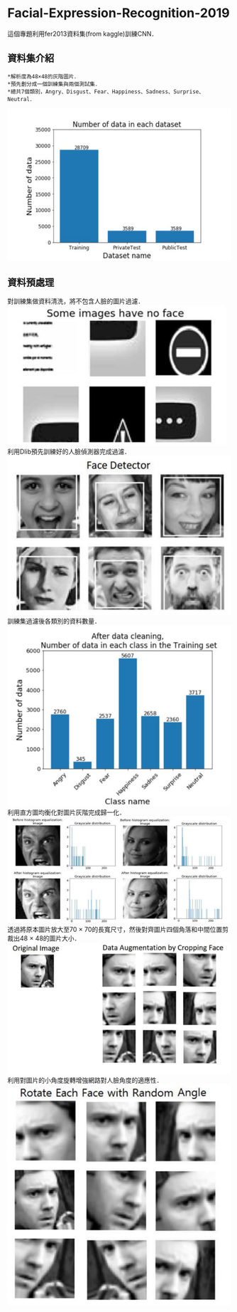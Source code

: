 # Facial-Expression-Recognition-2019
這個專題利用fer2013資料集(from kaggle)訓練CNN．  

資料集介紹
------
    *解析度為48×48的灰階圖片．  
    *預先劃分成一個訓練集與兩個測試集．  
    *總共7個類別，Angry、Disgust、Fear、Happiness、Sadness、Surprise、Neutral．  
![number of data in a predefined data set](https://github.com/Shuntw6096/Facial-Expression-Recognition-2019/blob/master/img/number_ds.JPG)  

資料預處理
------
對訓練集做資料清洗，將不包含人臉的圖片過濾．  
![clean](https://github.com/Shuntw6096/Facial-Expression-Recognition-2019/blob/readme/img/clean.JPG)  
利用Dlib預先訓練好的人臉偵測器完成過濾．  
![detector](https://github.com/Shuntw6096/Facial-Expression-Recognition-2019/blob/readme/img/detector.JPG)  
訓練集過濾後各類別的資料數量．  
![after cleaning](https://github.com/Shuntw6096/Facial-Expression-Recognition-2019/blob/readme/img/after_cleaning.JPG)  
利用直方圖均衡化對圖片灰階完成歸一化．  
![histogram equalization](https://github.com/Shuntw6096/Facial-Expression-Recognition-2019/blob/readme/img/hist_equali.JPG)  
透過將原本圖片放大至70 × 70的長寬尺寸，然後對齊圖片四個角落和中間位置剪裁出48 × 48的圖片大小．  
![cropping](https://github.com/Shuntw6096/Facial-Expression-Recognition-2019/blob/readme/img/cropping.JPG)  
利用對圖片的小角度旋轉增強網路對人臉角度的適應性．  
![rotation](https://github.com/Shuntw6096/Facial-Expression-Recognition-2019/blob/readme/img/rotation.JPG)  






